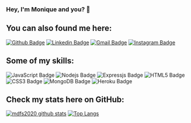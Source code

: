 ### Hey, I'm Monique and you? 👋

## You can also found me here:

[![Github Badge](https://img.shields.io/badge/GitHub-100000?style=for-the-badge&logo=github&logoColor=white&link=https://github.com/mdfs2020)](https://github.com/mdfs2020) [![Linkedin Badge](https://img.shields.io/badge/LinkedIn-0077B5?style=for-the-badge&logo=linkedin&logoColor=white&link=https://www.linkedin.com/in/monique-simões-408458117/)](https://www.linkedin.com/in/monique-simões-408458117/) [![Gmail Badge](https://img.shields.io/badge/Gmail-D14836?style=for-the-badge&logo=gmail&logoColor=white&link=mailto:moniquedalia0@gmail.com)](mailto:moniquedalia0@gmail.com) [![Instagram Badge](https://img.shields.io/badge/Instagram-E4405F?style=for-the-badge&logo=instagram&logoColor=white&link=https://www.instagram.com/moniquefsimoes)](https://www.instagram.com/moniquefsimoes)

## Some of my skills:

![JavaScript Badge](https://img.shields.io/badge/JavaScript-F7DF1E?style=for-the-badge&logo=javascript&logoColor=black) ![Nodejs Badge](https://img.shields.io/badge/Node.js-43853D?style=for-the-badge&logo=node.js&logoColor=white) ![Expressjs Badge](https://img.shields.io/badge/Express.js-404D59?style=for-the-badge)
![HTML5 Badge](https://img.shields.io/badge/HTML5-E34F26?style=for-the-badge&logo=html5&logoColor=white) 
![CSS3 Badge](https://img.shields.io/badge/CSS3-1572B6?style=for-the-badge&logo=css3&logoColor=white) 
![MongoDB Badge](https://img.shields.io/badge/MongoDB-4EA94B?style=for-the-badge&logo=mongodb&logoColor=white) ![Heroku Badge](https://img.shields.io/badge/Heroku-430098?style=for-the-badge&logo=heroku&logoColor=white)

## Check my stats here on GitHub:

[![mdfs2020 github stats](https://github-readme-stats.vercel.app/api?username=mdfs2020&show_icons=true&theme=onedark)](https://github.com/mdfs2020/mdfs2020) [![Top Langs](https://github-readme-stats.vercel.app/api/top-langs/?username=mdfs2020&layout=compact&theme=onedark)](https://github.com/mdfs2020/mdfs2020)
